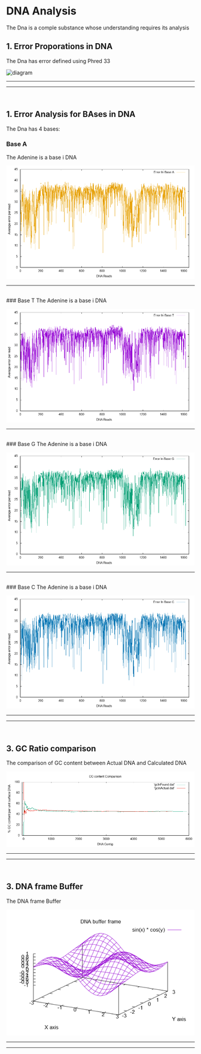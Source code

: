 # DNA Analysis
The Dna is a comple substance whose understanding requires its analysis


## 1. Error Proporations in DNA
The Dna has error defined using Phred 33

![diagram](errorProportion.png)
<br>

<hr>
<hr>

<br>

## 1. Error Analysis for BAses in DNA
The Dna has 4 bases:

### Base A 
The Adenine is a base i DNA

![diagram](img/ErrorInBaseA.png)
<br>

<hr>

<br>
### Base T
The Adenine is a base i DNA

![diagram](img/ErrorInBaseT.png)
<br>

<hr>

<br>
### Base G 
The Adenine is a base i DNA

![diagram](img/ErrorInBaseG.png)
<br>

<hr>

<br>
### Base C 
The Adenine is a base i DNA

![diagram](img/ErrorInBaseC.png)
<br>

<hr>
<hr>

<br>

## 3. GC Ratio comparison
The comparison of GC content between Actual DNA and Calculated DNA

![diagram](img/GCcontentComparison.png)
<br>

<hr>
<hr>

<br>

## 3. DNA frame Buffer
The DNA frame Buffer

![diagram](img/DNABufferFrame.png)
<br>

<hr>
<hr>

<br>
